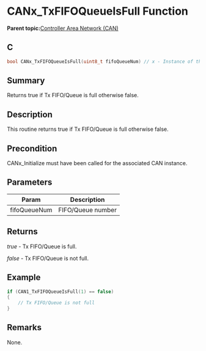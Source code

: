 # CANx\_TxFIFOQueueIsFull Function

**Parent topic:**[Controller Area Network \(CAN\)](GUID-9E2CB6D3-5052-4DCE-9DD7-68CC12674833.md)

## C

```c
bool CANx_TxFIFOQueueIsFull(uint8_t fifoQueueNum) // x - Instance of the CAN peripheral
```

## Summary

Returns true if Tx FIFO/Queue is full otherwise false.

## Description

This routine returns true if Tx FIFO/Queue is full otherwise false.

## Precondition

CANx\_Initialize must have been called for the associated CAN instance.

## Parameters

|Param|Description|
|-----|-----------|
|fifoQueueNum|FIFO/Queue number|

## Returns

*true* - Tx FIFO/Queue is full.

*false* - Tx FIFO/Queue is not full.

## Example

```c
if (CAN1_TxFIFOQueueIsFull(1) == false)
{
    // Tx FIFO/Queue is not full
}
```

## Remarks

None.

